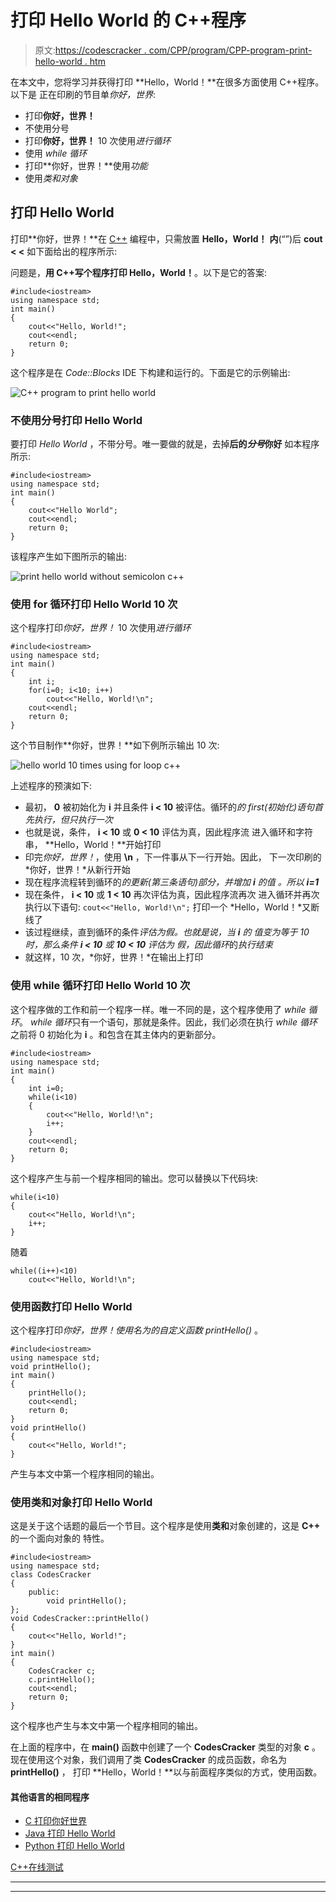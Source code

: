 # 打印 Hello World 的 C++程序

> 原文:[https://codescracker . com/CPP/program/CPP-program-print-hello-world . htm](https://codescracker.com/cpp/program/cpp-program-print-hello-world.htm)

在本文中，您将学习并获得打印 **Hello，World！**在很多方面使用 C++程序。以下是 正在印刷的节目单*你好，世界*:

*   打印**你好，世界！**
*   不使用分号
*   打印**你好，世界！** 10 次使用*进行循环*
*   使用 *while 循环*
*   打印**你好，世界！**使用*功能*
*   使用*类和对象*

## 打印 Hello World

打印**你好，世界！**在 [C++](/cpp/index.htm) 编程中，只需放置 **Hello，World！** **内**(“”)后 **cout < <** 如下面给出的程序所示:

问题是，**用 C++写个程序打印 Hello，World！**。以下是它的答案:

```
#include<iostream>
using namespace std;
int main()
{
    cout<<"Hello, World!";
    cout<<endl;
    return 0;
}
```

这个程序是在 *Code::Blocks* IDE 下构建和运行的。下面是它的示例输出:

![C++ program to print hello world](../Images/9388a8b02102f5379ba01f95540fc919.png)

### 不使用分号打印 Hello World

要打印 *Hello World* ，不带分号。唯一要做的就是，去掉**后的*分号*你好** 如本程序所示:

```
#include<iostream>
using namespace std;
int main()
{
    cout<<"Hello World";
    cout<<endl;
    return 0;
}
```

该程序产生如下图所示的输出:

![print hello world without semicolon c++](../Images/4ffd7ace672050e6d64d1b2bca83c6fa.png)

### 使用 for 循环打印 Hello World 10 次

这个程序打印*你好，世界！* 10 次使用*进行循环*

```
#include<iostream>
using namespace std;
int main()
{
    int i;
    for(i=0; i<10; i++)
        cout<<"Hello, World!\n";
    cout<<endl;
    return 0;
}
```

这个节目制作**你好，世界！**如下例所示输出 10 次:

![hello world 10 times using for loop c++](../Images/a566822b90a03d7fc1ecad7598c8062b.png)

上述程序的预演如下:

*   最初， **0** 被初始化为 **i** 并且条件 **i < 10** 被评估。循环的*的 first(初始化)语句首先执行，但只执行一次*
*   也就是说，条件， **i < 10** 或 **0 < 10** 评估为真，因此程序流 进入循环和字符串， **Hello，World！**开始打印
*   印完*你好，世界！*，使用 **\n** ，下一件事从下一行开始。因此， 下一次印刷的*你好，世界！*从新行开始
*   现在程序流程转到循环的*的更新(第三条语句)部分，并增加 **i** 的值 。所以 **i=1***
*   现在条件， **i < 10** 或 **1 < 10** 再次评估为真，因此程序流再次 进入循环并再次执行以下语句:
    `cout<<"Hello, World!\n";`
    打印一个 *Hello，World！*又断线了
*   该过程继续，直到循环的条件*评估为假。也就是说，当 **i** 的 值变为等于 10 时，那么条件 **i < 10** 或 **10 < 10** 评估为 假，因此循环*的*执行结束*
*   就这样，10 次，*你好，世界！*在输出上打印

### 使用 while 循环打印 Hello World 10 次

这个程序做的工作和前一个程序一样。唯一不同的是，这个程序使用了 *while 循环*。 *while 循环*只有一个语句，那就是条件。因此，我们必须在执行 *while 循环*之前将 0 初始化为 **i** 。和包含在其主体内的更新部分。

```
#include<iostream>
using namespace std;
int main()
{
    int i=0;
    while(i<10)
    {
        cout<<"Hello, World!\n";
        i++;
    }
    cout<<endl;
    return 0;
}
```

这个程序产生与前一个程序相同的输出。您可以替换以下代码块:

```
while(i<10)
{
    cout<<"Hello, World!\n";
    i++;
}
```

随着

```
while((i++)<10)
    cout<<"Hello, World!\n";
```

### 使用函数打印 Hello World

这个程序打印*你好，世界！*使用名为*的自定义函数 printHello()* 。

```
#include<iostream>
using namespace std;
void printHello();
int main()
{
    printHello();
    cout<<endl;
    return 0;
}
void printHello()
{
    cout<<"Hello, World!";
}
```

产生与本文中第一个程序相同的输出。

### 使用类和对象打印 Hello World

这是关于这个话题的最后一个节目。这个程序是使用**类和**对象创建的，这是 **C++** 的一个面向对象的 特性。

```
#include<iostream>
using namespace std;
class CodesCracker
{
    public:
        void printHello();
};
void CodesCracker::printHello()
{
    cout<<"Hello, World!";
}
int main()
{
    CodesCracker c;
    c.printHello();
    cout<<endl;
    return 0;
}
```

这个程序也产生与本文中第一个程序相同的输出。

在上面的程序中，在 **main()** 函数中创建了一个 **CodesCracker** 类型的对象 **c** 。 现在使用这个对象，我们调用了类 **CodesCracker** 的成员函数，命名为 **printHello()** ， 打印 **Hello，World！**以与前面程序类似的方式，使用函数。

#### 其他语言的相同程序

*   [C 打印你好世界](/c/program/c-program-print-hello-world.htm)
*   [Java 打印 Hello World](/java/program/java-program-print-hello-world.htm)
*   [Python 打印 Hello World](/python/program/python-program-print-hello-world.htm)

[C++在线测试](/exam/showtest.php?subid=3)

* * *

* * *